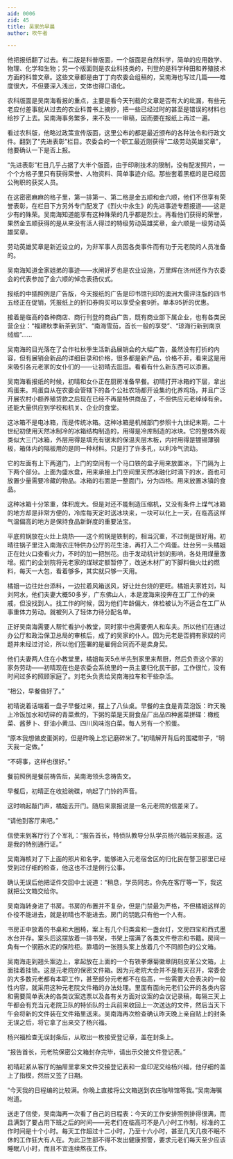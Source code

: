 ```yaml
---
aid: 0006
zid: 45
title: 吴家的早晨
author: 吹牛者

---
```




  他把报纸翻了过去。有二版是科普版面，一个版面是自然科学，简单的应用数学、物理、化学和生物；另一个版面则是农业科技类的，刊登的是科学种田和养殖技术方面的科普文章。这些文章都是由丁丁向农委会组稿的，吴南海也写过几篇——难度很大，不但要深入浅出，文体也得口语化。

  农科版面是吴南海看报的重点，主要是看今天刊载的文章是否有大的纰漏，有些元老应付差事就从过去的农业科普书上摘抄，把一些已经过时的甚至是错误的材料也给抄了上去。吴南海事务繁多，来不及一一审稿，因而要在报纸上再过一遍。

  看过农科版，他略过政策宣传版面，这里公布的都是最近颁布的各种法令和行政文件。翻到了“先进表彰”栏目。农委会的一个职工最近刚获得“二级劳动英雄奖章”，他要确认一下是否上报。

  “先进表彰”栏目几乎占据了大半个版面，由于印刷技术的限制，没有配发照片，一个个方格子里只有获得荣誉、人物资料、简单事迹介绍。那些套着黑框的是已经因公殉职的获奖人员。

  在这密密麻麻的格子里，第一排第一、第二格是金五顺和金六顺，他们不但享有荣誉表彰，在栏目下方另外专门配发了《烈火中永生》的先进事迹专题报道——这是少有的殊荣。吴南海知道能享有这种殊荣的几乎都是烈士。再看他们获得的荣誉，果然金五顺获得的是从来没有活人得过的特级劳动英雄奖章，金六顺是一级劳动英雄奖章。

  劳动英雄奖章是新近设立的，为非军事人员因各类事件而有功于元老院的人员准备的。

  吴南海知道金家姐弟的事迹——水闸好歹也是农业设施，万里辉在济州还作为农委会的代表参加了金六顺的悼念表扬仪式。

  报纸的中插照例是广告版，今天报纸的广告是印书馆刊印的澳洲大儒评注版的四书五经正在促销，凭报纸上的折扣券购买可以享受全套9折。单本95折的优惠。

  接着是临高的各种商店、商行刊登的商品广告，既有商业部下属企业，也有各类民营企业：“福建秋季新茶到货”、“南海雪茄，首长一般的享受”、“琼海行新到南京绒缎”……

  吴南海的目光落在了合作社秋季生活新品展销会的大幅广告，虽然没有打折的内容，但有展销会新品的详细目录和价格，很多都是新产品，价格不菲，看来这是用来吸引各元老家的女仆们的——让初晴去逛逛。看看有什么新东西可以添置。

  吴南海看报纸的时候，初晴和女仆正在厨房准备早餐。初晴打开冰箱的下层，拿出鸡蛋来。鸡蛋自从在农委会管辖下的各个公社农场都开设集约化养鸡场，并且广泛开展农村小额养殖贷款之后现在已经不再是特供商品了，不但供应元老绰绰有余。还能大量供应到学校和机关、企业的食堂。

  这冰箱不是电冰箱，而是传统冰箱。这种冰箱是机械部门参照十九世纪末期，二十世纪初使用天然冰制冷的冰箱结构制造的，用得是冷库制造的冰块。它的整体外观类似大三门冰箱，外层用得是填充有锯末的保温夹层木板，内衬用得是镀锡薄钢板，箱体内的隔板用的是同一种材料。只是打了许多孔，以利冷气流动。

  它的左面有上下两道门，上门的空间有一个马口铁的盒子用来放置冰，下门隔为上下两个部分。上面为盛水盘，用来承接上门空间里天然冰融化时滴下的水，面也可放置少量需要冷藏的物品。冰箱的右面是一整面门，分为四格。用来放置冰镇的食品。

  这种冰箱十分笨重，体积庞大。但是对还不能制造压缩机，又没有条件上煤气冰箱的地方却是非常方便的，冷库每天定时送冰块来，一块可以化上一天，在临高这样气温偏高的地方是保持食品新鲜度的重要法宝。

  平底煎锅放在火灶上烧热——这个煎锅是铁制的，相当沉重，不过倒是很好用。初晴往锅子里注入南海农庄特供办公厅的花生油，再打入二个鸡蛋。灶台另一头橘姐正在灶火口查看火力，不时的加一把刨花。由于发动机计划的影响，各处用煤量激增。抠门的企划院将元老家的煤球定额暂停了，改送木材厂的下脚料做火灶的燃料，每天一大包，看着够多，其实就只够一天用。

  橘姐一边往灶台添料，一边拉着风箱送风，好让灶台烧的更旺。橘姐夫家姓刘，叫刘阿水，他们夫妻大概50多岁，广东佛山人，本是渡海来投奔在工厂工作的亲戚，但没找到人。找工作的时候，因为他们年龄偏大，体检被认为不适合在工厂从事重体力劳动。就被列入了轻体力待分配名单。

  正好吴南海需要人帮忙看护小教堂，同时家中也需要佣人和车夫。所以他们在通过办公厅和政治保卫总局的审核后，成了的吴家的仆人。因为元老是否拥有家奴的问题并未经过讨论，所以他们签署的是雇佣合同而不是卖身契。

  他们夫妻两人住在小教堂里，橘姐每天5点半先到家里来帮厨，然后负责这个家的家务劳动——初晴现在也是农委会系统里的一员主要归化民干部，工作很忙，没有时间过多的照顾家庭了。刘老头负责给吴南海拉车和干些杂活。

  “相公，早餐做好了。”

  初晴说着话端着一盘子早餐过来，摆上了八仙桌。早餐的主食是青菜泡饭：昨天晚上冷饭加水和切碎的青菜煮的，下粥的菜是天厨食品厂出品四种酱菜拼碟：橄榄菜、酱萝卜、虾油小黄瓜、四川风味泡白菜。每人另有一个煎蛋。

  “原本我想做皮蛋粥的，但是昨晚上忘记磨碎米了。”初晴解开背后的围裙带子，“明天我一定做。”

  “不碍事，这样也很好。”

  餐前照例是餐前祷告后，吴南海领头念祷告文。

  早餐后，初晴正在收拾碗碟，响起了门铃的声音。

  这时响起敲门声，橘姐去开门。随后来禀报说是一名元老院的信差来了。

  “请他到客厅来吧。”

  信使来到客厅行了个军礼：“报告首长，特侦队教导分队学员杨兴福前来报道。这是我的特别通行证。”

  吴南海核对了下上面的照片和名字，能够进入元老宿舍区的归化民在警卫那里已经受到过仔细的检查，他这也不过是例行公事。

  确认无误后他把证件交回中士说道：“稍息，学员同志。你先在客厅等一下，我这就把公文箱交给你。

  吴南海转身进了书房。书房的布置并不复杂，但是门禁最为严格，不但橘姐这样的仆役不能进去，就是初晴也不能进去。房门的钥匙只有他一个人有。

  书房正中放着的书桌和大圈椅，案上有几个归类盒和一盏台灯，文房四宝和西式墨水台并存。案头后这摆放着一排书架，书架上摆满了各类文件卷宗和书籍。房间一角有一个钢筋水泥的保险柜。靠墙的一张翘头案上放着几个不同颜色的公文箱。

  吴南海走到翘头案边上，拿起放在上面的一个有铁拳爆菊徽章阴刻皮革公文箱，上面挂着挂锁。这是元老院的保密文件箱。因为元老院大会并不是每天召开，常委会的大多数元老都有本职工作，甚至部分元老都不在临高，一些需要大会表决的一般性内容，就采用这种元老院文件箱的办法处理。里面有面向元老们公开的各类内容和需要简单表决的各类议案选票以及各有关方面对议案的会议记录稿，每隔三天上午都会有充当元老院卫队的特侦队的士兵前来收回上一次送达的文件，然后当天下午会将新的文件装在文件箱里送来。吴南海再次检查确认昨天晚上亲自贴上的封条无误之后，将它拿了出来交了杨兴福。

  杨兴福检查无误封条后，从取出一枚接受登记章，盖在封条上。

  “报告首长，元老院保密公文箱封存完毕，请出示交接文件登记表。”

  初晴赶紧从客厅的抽屉里拿来文件交接登记表和一盒印泥交给杨兴福，他仔细的盖上了指模，然后又签了日期。

  “今天我的日程编的比较满。你晚上直接将公文箱送到农庄咖啡馆等我。”吴南海嘱咐道。

  送走了信使，吴南海再一次看了自己的日程表：今天的工作安排照例排得很满，而且满到了要占用下班之后的时间——元老们在临高可不是八小时工作制，标准的工作时间是十个小时。每天工作超过十二小时，乃至十六小时，甚至几天几夜不眠不休的工作狂大有人在。为此卫生部不得不发出健康预警，要求元老们每天至少应该睡眠八小时，而且不宜连续熬夜工作。



